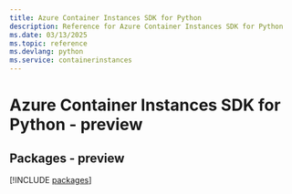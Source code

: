 ```yaml
---
title: Azure Container Instances SDK for Python
description: Reference for Azure Container Instances SDK for Python
ms.date: 03/13/2025
ms.topic: reference
ms.devlang: python
ms.service: containerinstances
---
```

# Azure Container Instances SDK for Python - preview
## Packages - preview
[!INCLUDE [packages](container-instances-index.md)]